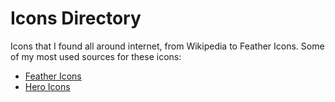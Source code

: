 # Icons Directory

Icons that I found all around internet, from Wikipedia to Feather Icons. Some of my most used sources for these icons:

- [Feather Icons](https://feathericons.com/)
- [Hero Icons](https://heroicons.com/)
